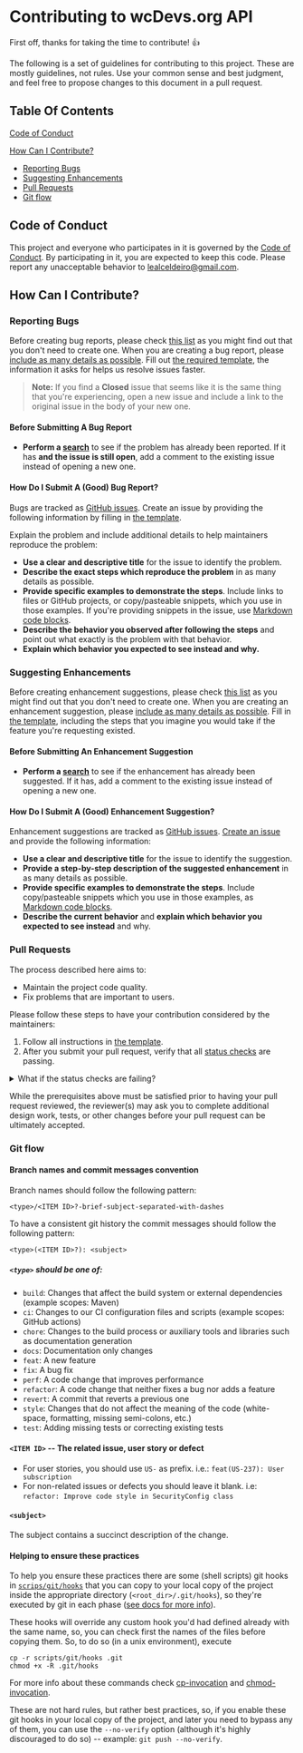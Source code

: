 # Contributing to wcDevs.org API

First off, thanks for taking the time to contribute! :+1:

The following is a set of guidelines for contributing to this project. These are mostly guidelines,
not rules. Use your common sense and best judgment, and feel free to propose changes to this
document in a pull request.

## Table Of Contents

[Code of Conduct](#code-of-conduct)
  
[How Can I Contribute?](#how-can-i-contribute)

* [Reporting Bugs](#reporting-bugs)
* [Suggesting Enhancements](#suggesting-enhancements)
* [Pull Requests](#pull-requests)
* [Git flow](#git-flow)

## Code of Conduct

This project and everyone who participates in it is governed by the
[Code of Conduct](CODE_OF_CONDUCT.md). By participating in it, you are expected to keep this code.
Please report any unacceptable behavior to [lealceldeiro@gmail.com](mailto:lealceldeiro@gmail.com).

## How Can I Contribute?

### Reporting Bugs

Before creating bug reports, please check [this list](#before-submitting-a-bug-report) as you might
find out that you don't need to create one. When you are creating a bug report, please
[include as many details as possible](#how-do-i-submit-a-good-bug-report). Fill out
[the required template](https://github.com/lealceldeiro/org.wcdevs.blog.core/issues/new?assignees=lealceldeiro&labels=bug&template=bug_report.yml&title=%5BBug%5D+),
the information it asks for helps us resolve issues faster.

> **Note:** If you find a **Closed** issue that seems like it is the same thing that you're
> experiencing, open a new issue and include a link to the original issue in the body of your new
> one.

#### Before Submitting A Bug Report

* **Perform a [search](https://github.com/lealceldeiro/org.wcdevs.blog.core/labels/bug)** to see if
the problem has already been reported. If it has **and the issue is still open**, add a comment to
the existing issue instead of opening a new one.

#### How Do I Submit A (Good) Bug Report?

Bugs are tracked as [GitHub issues](https://guides.github.com/features/issues/). Create an issue by
providing the following information by filling in
[the template](https://github.com/lealceldeiro/org.wcdevs.blog.core/issues/new?assignees=lealceldeiro&labels=bug&template=bug_report.yml&title=%5BBug%5D+).

Explain the problem and include additional details to help maintainers reproduce the problem:

* **Use a clear and descriptive title** for the issue to identify the problem.
* **Describe the exact steps which reproduce the problem** in as many details as possible.
* **Provide specific examples to demonstrate the steps**. Include links to files or GitHub projects,
or copy/pasteable snippets, which you use in those examples. If you're providing snippets in the
issue, use [Markdown code blocks](https://help.github.com/articles/markdown-basics/#multiple-lines).
* **Describe the behavior you observed after following the steps** and point out what exactly is the
problem with that behavior.
* **Explain which behavior you expected to see instead and why.**

### Suggesting Enhancements

Before creating enhancement suggestions, please check
[this list](#before-submitting-an-enhancement-suggestion) as you might find out that you don't need
to create one. When you are creating an enhancement suggestion, please
[include as many details as possible](#how-do-i-submit-a-good-enhancement-suggestion). Fill in
[the template](https://github.com/lealceldeiro/org.wcdevs.blog.core/issues/new?assignees=lealceldeiro&labels=feature&template=feature_request.yml&title=%5BFeature+Request%5D+),
including the steps that you imagine you would take if the feature you're requesting existed.

#### Before Submitting An Enhancement Suggestion

* **Perform a [search](https://github.com/lealceldeiro/org.wcdevs.blog.core/issues?q=is%3Aopen+label%3Aenhancement%2Cfeature)**
to see if the enhancement has already been suggested. If it has, add a comment to the existing issue
instead of opening a new one.

#### How Do I Submit A (Good) Enhancement Suggestion?

Enhancement suggestions are tracked as [GitHub issues](https://guides.github.com/features/issues/).
[Create an issue](https://github.com/lealceldeiro/org.wcdevs.blog.core/issues/new?assignees=lealceldeiro&labels=feature&template=feature_request.yml&title=%5BFeature+Request%5D+)
and provide the following information:

* **Use a clear and descriptive title** for the issue to identify the suggestion.
* **Provide a step-by-step description of the suggested enhancement** in as many details as
possible.
* **Provide specific examples to demonstrate the steps**. Include copy/pasteable snippets which you
use in those examples, as [Markdown code blocks](https://help.github.com/articles/markdown-basics/#multiple-lines).
* **Describe the current behavior** and **explain which behavior you expected to see instead** and
why.

### Pull Requests

The process described here aims to:

* Maintain the project code quality.
* Fix problems that are important to users.

Please follow these steps to have your contribution considered by the maintainers:

1. Follow all instructions in [the template](https://github.com/lealceldeiro/org.wcdevs.blog.core/blob/main/.github/pull_request_template.md).
2. After you submit your pull request, verify that all
[status checks](https://help.github.com/articles/about-status-checks/) are passing.
<details><summary>What if the
status checks are failing?</summary>If a status check is failing, and you believe that the failure
is not related to your change, please leave a comment on the pull request explaining why you believe
the failure is unrelated.</details>

While the prerequisites above must be satisfied prior to having your pull request reviewed, the
reviewer(s) may ask you to complete additional design work, tests, or other changes before your pull
request can be ultimately accepted.

### Git flow

#### Branch names and commit messages convention

Branch names should follow the following pattern:

```text
<type>/<ITEM ID>?-brief-subject-separated-with-dashes
```

To have a consistent git history the commit messages should follow the following pattern:
```text
<type>(<ITEM ID>?): <subject>
```

##### `<type>` should be one of:

- `build`: Changes that affect the build system or external dependencies (example scopes: Maven)
- `ci`: Changes to our CI configuration files and scripts (example scopes: GitHub actions)
- `chore`: Changes to the build process or auxiliary tools and libraries such as documentation generation
- `docs`: Documentation only changes
- `feat`: A new feature
- `fix`: A bug fix
- `perf`: A code change that improves performance
- `refactor`: A code change that neither fixes a bug nor adds a feature
- `revert`: A commit that reverts a previous one
- `style`: Changes that do not affect the meaning of the code (white-space, formatting, missing semi-colons, etc.)
- `test`: Adding missing tests or correcting existing tests

#### `<ITEM ID>` -- The related issue, user story or defect

- For user stories, you should use `US-` as prefix. i.e.: `feat(US-237): User subscription`
- For non-related issues or defects you should leave it blank. i.e:
`refactor: Improve code style in SecurityConfig class`

#### `<subject>`

The subject contains a succinct description of the change.

#### Helping to ensure these practices
To help you ensure these practices there are some (shell scripts) git hooks in [`scrips/git/hooks`](./scripts/git/hooks)
that you can copy to your local copy of the project inside the appropriate directory (`<root_dir>/.git/hooks`), so they're
executed by git in each phase ([see docs for more info](https://git-scm.com/docs/githooks)).

These hooks will override any custom hook you'd had defined already with the same name, so, you can
check first the names of the files before copying them. So, to do so (in a unix environment),
execute

```shell
cp -r scripts/git/hooks .git
chmod +x -R .git/hooks
```

For more info about these commands check [cp-invocation](http://www.gnu.org/software/coreutils/cp)
and [chmod-invocation](http://www.gnu.org/software/coreutils/chmod).

These are not hard rules, but rather best practices, so, if you enable these git hooks in your local
copy of the project, and later you need to bypass any of them, you can use the `--no-verify` option
(although it's highly discouraged to do so) -- example: `git push --no-verify`.
